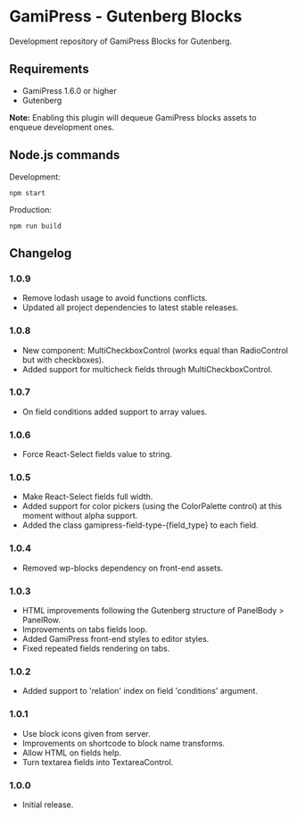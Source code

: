 # GamiPress - Gutenberg Blocks #

Development repository of GamiPress Blocks for Gutenberg.

## Requirements ##

- GamiPress 1.6.0 or higher
- Gutenberg

**Note:** Enabling this plugin will dequeue GamiPress blocks assets to enqueue development ones.

## Node.js commands ##

Development:
```
npm start
```

Production:
```
npm run build
```

## Changelog ##

### 1.0.9 ###

* Remove lodash usage to avoid functions conflicts.
* Updated all project dependencies to latest stable releases.

### 1.0.8 ###

* New component: MultiCheckboxControl (works equal than RadioControl but with checkboxes).
* Added support for multicheck fields through MultiCheckboxControl.

### 1.0.7 ###

* On field conditions added support to array values.

### 1.0.6 ###

* Force React-Select fields value to string.

### 1.0.5 ###

* Make React-Select fields full width.
* Added support for color pickers (using the ColorPalette control) at this moment without alpha support.
* Added the class gamipress-field-type-{field_type} to each field.

### 1.0.4 ###

* Removed wp-blocks dependency on front-end assets.

### 1.0.3 ###

* HTML improvements following the Gutenberg structure of PanelBody > PanelRow.
* Improvements on tabs fields loop.
* Added GamiPress front-end styles to editor styles.
* Fixed repeated fields rendering on tabs.

### 1.0.2 ###

* Added support to 'relation' index on field 'conditions' argument.

### 1.0.1 ###

* Use block icons given from server.
* Improvements on shortcode to block name transforms.
* Allow HTML on fields help.
* Turn textarea fields into TextareaControl.

### 1.0.0 ###

* Initial release.